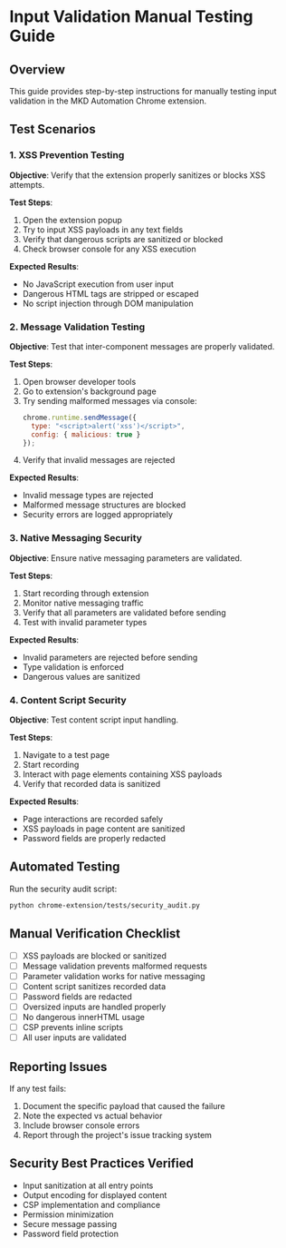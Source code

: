 # Input Validation Manual Testing Guide

## Overview
This guide provides step-by-step instructions for manually testing input validation in the MKD Automation Chrome extension.

## Test Scenarios

### 1. XSS Prevention Testing

**Objective**: Verify that the extension properly sanitizes or blocks XSS attempts.

**Test Steps**:
1. Open the extension popup
2. Try to input XSS payloads in any text fields
3. Verify that dangerous scripts are sanitized or blocked
4. Check browser console for any XSS execution

**Expected Results**:
- No JavaScript execution from user input
- Dangerous HTML tags are stripped or escaped
- No script injection through DOM manipulation

### 2. Message Validation Testing

**Objective**: Test that inter-component messages are properly validated.

**Test Steps**:
1. Open browser developer tools
2. Go to extension's background page
3. Try sending malformed messages via console:
   ```javascript
   chrome.runtime.sendMessage({
     type: "<script>alert('xss')</script>",
     config: { malicious: true }
   });
   ```
4. Verify that invalid messages are rejected

**Expected Results**:
- Invalid message types are rejected
- Malformed message structures are blocked
- Security errors are logged appropriately

### 3. Native Messaging Security

**Objective**: Ensure native messaging parameters are validated.

**Test Steps**:
1. Start recording through extension
2. Monitor native messaging traffic
3. Verify that all parameters are validated before sending
4. Test with invalid parameter types

**Expected Results**:
- Invalid parameters are rejected before sending
- Type validation is enforced
- Dangerous values are sanitized

### 4. Content Script Security

**Objective**: Test content script input handling.

**Test Steps**:
1. Navigate to a test page
2. Start recording
3. Interact with page elements containing XSS payloads
4. Verify that recorded data is sanitized

**Expected Results**:
- Page interactions are recorded safely
- XSS payloads in page content are sanitized
- Password fields are properly redacted

## Automated Testing

Run the security audit script:
```bash
python chrome-extension/tests/security_audit.py
```

## Manual Verification Checklist

- [ ] XSS payloads are blocked or sanitized
- [ ] Message validation prevents malformed requests
- [ ] Parameter validation works for native messaging
- [ ] Content script sanitizes recorded data
- [ ] Password fields are redacted
- [ ] Oversized inputs are handled properly
- [ ] No dangerous innerHTML usage
- [ ] CSP prevents inline scripts
- [ ] All user inputs are validated

## Reporting Issues

If any test fails:
1. Document the specific payload that caused the failure
2. Note the expected vs actual behavior
3. Include browser console errors
4. Report through the project's issue tracking system

## Security Best Practices Verified

- Input sanitization at all entry points
- Output encoding for displayed content
- CSP implementation and compliance
- Permission minimization
- Secure message passing
- Password field protection
